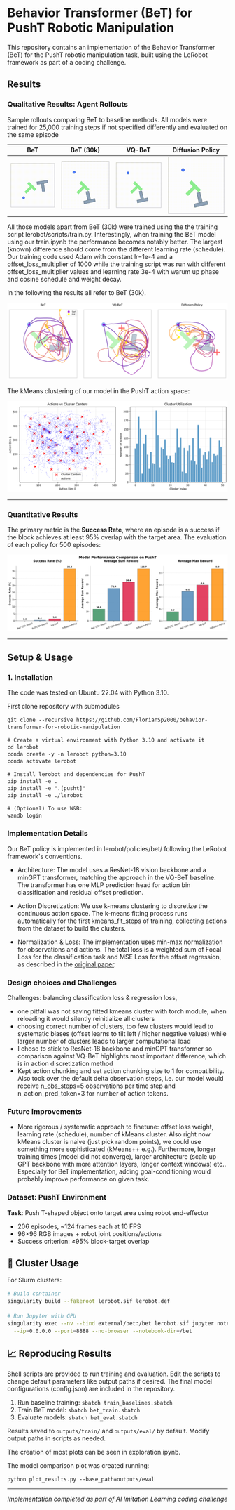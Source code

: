 # Behavior Transformer (BeT) for PushT Robotic Manipulation

This repository contains an implementation of the Behavior Transformer (BeT) for the PushT robotic manipulation task, built using the LeRobot framework as part of a coding challenge.

## Results

### Qualitative Results: Agent Rollouts
Sample rollouts comparing BeT to baseline methods. All models were trained for 25,000 training steps if not specified differently and evaluated on the same episode

| BeT | BeT (30k) | VQ-BeT | Diffusion Policy |
|:---:|:---:|:---:|:---:|
| ![BeT Rollout](./media/eval_bet.gif) | ![BeT (30k) Rollout](./media/eval_bet_st30k.gif) | ![VQ-BeT Rollout](./media/eval_vqbet.gif) | ![Diffusion Policy Rollout](./media/eval_diffusion.gif) |

All those models apart from BeT (30k) were trained using the the training script lerobot/scripts/train.py. Interestingly, when training the BeT model using our train.ipynb the performance becomes notably better. The largest (known) difference should come from the different learning rate (schedule). Our training code used Adam with constant lr=1e-4 and a offset_loss_multiplier of 1000 while the training script was run with different offset_loss_multiplier values and learning rate 3e-4 with warum up phase and cosine schedule and weight decay.

In the following the results all refer to BeT (30k).

![Model Trajectories](./plots/model_trajectory_comparison.png)

The kMeans clustering of our model in the PushT action space:

![Model Trajectories](./plots/model_clustering.png)

---

### Quantitative Results
The primary metric is the **Success Rate**, where an episode is a success if the block achieves at least 95% overlap with the target area. The evaluation of each policy for 500 episodes:

![Model Comparison](./plots/model_comparison.png)

---

## Setup & Usage

### 1. Installation
The code was tested on Ubuntu 22.04 with Python 3.10.

First clone repository with submodules

```
git clone --recursive https://github.com/FlorianSp2000/behavior-transformer-for-robotic-manipulation
```

```
# Create a virtual environment with Python 3.10 and activate it
cd lerobot
conda create -y -n lerobot python=3.10
conda activate lerobot
```

```
# Install lerobot and dependencies for PushT
pip install -e .
pip install -e ".[pusht]"
pip install -e ./lerobot
```

```
# (Optional) To use W&B:
wandb login
```

### Implementation Details
Our BeT policy is implemented in lerobot/policies/bet/ following the LeRobot framework's conventions.

- Architecture: The model uses a ResNet-18 vision backbone and a minGPT transformer, matching the approach in the VQ-BeT baseline. The transformer has one MLP prediction head for action bin classification and residual offset prediction.

- Action Discretization: We use k-means clustering to discretize the continuous action space. The k-means fitting process runs automatically for the first kmeans_fit_steps of training, collecting actions from the dataset to build the clusters.

- Normalization & Loss: The implementation uses min-max normalization for observations and actions. The total loss is a weighted sum of Focal Loss for the classification task and MSE Loss for the offset regression, as described in the [original paper](https://arxiv.org/pdf/2206.11251).


### Design choices and Challenges 
Challenges: balancing classification loss & regression loss, 
- one pitfall was not saving fitted kmeans cluster with torch module, when reloading it would silently reinitialize all clusters
- choosing correct number of clusters, too few clusters would lead to systematic biases (offset learns to tilt left / higher negative values) while larger number of clusters leads to larger computational load
- I chose to stick to ResNet-18 backbone and minGPT transformer so comparison against VQ-BeT highlights most important difference, which is in action discretization method
- Kept action chunking and set action chunking size to 1 for compatibility. Also took over the default delta observation steps, i.e. our model would receive n_obs_steps=5 observations per time step and n_action_pred_token=3 for number of action tokens. 

### Future Improvements
- More rigorous / systematic approach to finetune: offset loss weight, learning rate (schedule), number of kMeans cluster. Also right now kMeans cluster is naive (just pick random points), we could use something more sophisticated (kMeans++ e.g.). Furthermore, longer training times (model did not converge), larger architecture (scale up GPT backbone with more attention layers, longer context windows) etc.. Especially for BeT implementation, adding goal-conditioning would probably improve performance on given task.

### Dataset: PushT Environment

**Task**: Push T-shaped object onto target area using robot end-effector
- 206 episodes, ~124 frames each at 10 FPS
- 96×96 RGB images + robot joint positions/actions
- Success criterion: ≥95% block-target overlap

 
## 🐳 Cluster Usage

For Slurm clusters:
```bash
# Build container
singularity build --fakeroot lerobot.sif lerobot.def

# Run Jupyter with GPU
singularity exec --nv --bind external/bet:/bet lerobot.sif jupyter notebook \
  --ip=0.0.0.0 --port=8888 --no-browser --notebook-dir=/bet
```

## 📈 Reproducing Results
Shell scripts are provided to run training and evaluation. Edit the scripts to change default parameters like output paths if desired. The final model configurations (config.json) are included in the repository.

1. Run baseline training: `sbatch train_baselines.sbatch`
2. Train BeT model: `sbatch bet_train.sbatch` 
3. Evaluate models: `sbatch bet_eval.sbatch`

Results saved to `outputs/train/` and `outputs/eval/` by default. Modify output paths in scripts as needed.

The creation of most plots can be seen in exploration.ipynb.

The model comparison plot was created running:

```
python plot_results.py --base_path=outputs/eval
```

---

*Implementation completed as part of AI Imitation Learning coding challenge*